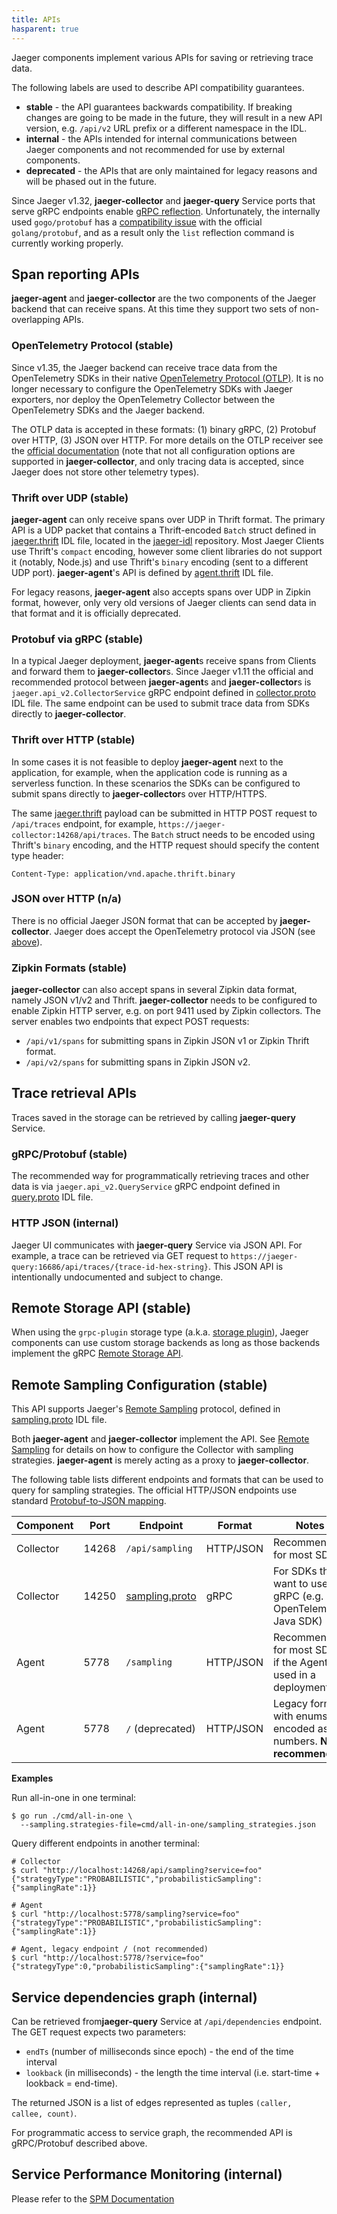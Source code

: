 ```yaml
---
title: APIs
hasparent: true
---
```


Jaeger components implement various APIs for saving or retrieving trace data.

The following labels are used to describe API compatibility guarantees.

* **stable** - the API guarantees backwards compatibility. If breaking changes are going to be made in the future, they will result in a new API version, e.g. `/api/v2` URL prefix or a different namespace in the IDL.
* **internal** - the APIs intended for internal communications between Jaeger components and not recommended for use by external components.
* **deprecated** - the APIs that are only maintained for legacy reasons and will be phased out in the future.

Since Jaeger v1.32, **jaeger-collector** and **jaeger-query** Service ports that serve gRPC endpoints enable [gRPC reflection][grpc-reflection]. Unfortunately, the internally used `gogo/protobuf` has a [compatibility issue][gogo-reflection] with the official `golang/protobuf`, and as a result only the `list` reflection command is currently working properly.

## Span reporting APIs

**jaeger-agent** and **jaeger-collector** are the two components of the Jaeger backend that can receive spans. At this time they support two sets of non-overlapping APIs.

### OpenTelemetry Protocol (stable)

Since v1.35, the Jaeger backend can receive trace data from the OpenTelemetry SDKs in their native [OpenTelemetry Protocol (OTLP)][otlp]. It is no longer necessary to configure the OpenTelemetry SDKs with Jaeger exporters, nor deploy the OpenTelemetry Collector between the OpenTelemetry SDKs and the Jaeger backend.

The OTLP data is accepted in these formats: (1) binary gRPC, (2) Protobuf over HTTP, (3) JSON over HTTP. For more details on the OTLP receiver see the [official documentation][otlp-rcvr] (note that not all configuration options are supported in **jaeger-collector**, and only tracing data is accepted, since Jaeger does not store other telemetry types).

[otlp-rcvr]: https://github.com/open-telemetry/opentelemetry-collector/blob/main/receiver/otlpreceiver/README.md

### Thrift over UDP (stable)

**jaeger-agent** can only receive spans over UDP in Thrift format. The primary API is a UDP packet that contains a Thrift-encoded `Batch` struct defined in [jaeger.thrift] IDL file, located in the [jaeger-idl] repository. Most Jaeger Clients use Thrift's `compact` encoding, however some client libraries do not support it (notably, Node.js) and use Thrift's `binary` encoding (sent to  a different UDP port). **jaeger-agent**'s API is defined by [agent.thrift] IDL file.

For legacy reasons, **jaeger-agent** also accepts spans over UDP in Zipkin format, however, only very old versions of Jaeger clients can send data in that format and it is officially deprecated.

### Protobuf via gRPC (stable)

In a typical Jaeger deployment, **jaeger-agent**s receive spans from Clients and forward them to **jaeger-collector**s. Since Jaeger v1.11 the official and recommended protocol between **jaeger-agent**s and **jaeger-collector**s is `jaeger.api_v2.CollectorService` gRPC endpoint defined in [collector.proto] IDL file. The same endpoint can be used to submit trace data from SDKs directly to **jaeger-collector**.

### Thrift over HTTP (stable)

In some cases it is not feasible to deploy **jaeger-agent** next to the application, for example, when the application code is running as a serverless function. In these scenarios the SDKs can be configured to submit spans directly to **jaeger-collector**s over HTTP/HTTPS.

The same [jaeger.thrift] payload can be submitted in HTTP POST request to `/api/traces` endpoint, for example, `https://jaeger-collector:14268/api/traces`. The `Batch` struct needs to be encoded using Thrift's `binary` encoding, and the HTTP request should specify the content type header:

```
Content-Type: application/vnd.apache.thrift.binary
```

### JSON over HTTP (n/a)

There is no official Jaeger JSON format that can be accepted by **jaeger-collector**.
Jaeger does accept the OpenTelemetry protocol via JSON (see [above](#opentelemetry-protocol-stable)).

### Zipkin Formats (stable)

**jaeger-collector** can also accept spans in several Zipkin data format, namely JSON v1/v2 and Thrift. **jaeger-collector** needs to be configured to enable Zipkin HTTP server, e.g. on port 9411 used by Zipkin collectors. The server enables two endpoints that expect POST requests:

* `/api/v1/spans` for submitting spans in Zipkin JSON v1 or Zipkin Thrift format.
* `/api/v2/spans` for submitting spans in Zipkin JSON v2.

## Trace retrieval APIs

Traces saved in the storage can be retrieved by calling **jaeger-query** Service.

### gRPC/Protobuf (stable)

The recommended way for programmatically retrieving traces and other data is via `jaeger.api_v2.QueryService` gRPC endpoint defined in [query.proto] IDL file.

### HTTP JSON (internal)

Jaeger UI communicates with **jaeger-query** Service via JSON API. For example, a trace can be retrieved via GET request to `https://jaeger-query:16686/api/traces/{trace-id-hex-string}`. This JSON API is intentionally undocumented and subject to change.

## Remote Storage API (stable)

When using the `grpc-plugin` storage type (a.k.a. [storage plugin](../deployment/#storage-plugin)), Jaeger components can use custom storage backends as long as those backends implement the gRPC [Remote Storage API][storage.proto].

## Remote Sampling Configuration (stable)

This API supports Jaeger's [Remote Sampling](../sampling/#remote-sampling) protocol, defined in [sampling.proto] IDL file.

Both **jaeger-agent** and **jaeger-collector** implement the API. See [Remote Sampling](../sampling/#remote-sampling) for details on how to configure the Collector with sampling strategies. **jaeger-agent** is merely acting as a proxy to **jaeger-collector**.

The following table lists different endpoints and formats that can be used to query for sampling strategies. The official HTTP/JSON endpoints use standard [Protobuf-to-JSON mapping](https://developers.google.com/protocol-buffers/docs/proto3#json).

Component | Port  | Endpoint          | Format    | Notes
--------- | ----- | ----------------- | --------- | -----
Collector | 14268 | `/api/sampling`   | HTTP/JSON | Recommended for most SDKs
Collector | 14250 | [sampling.proto]  | gRPC      | For SDKs that want to use gRPC (e.g. OpenTelemetry Java SDK)
Agent     | 5778  | `/sampling`       | HTTP/JSON | Recommended for most SDKs if the Agent is used in a deployment
Agent     | 5778  | `/` (deprecated)  | HTTP/JSON | Legacy format, with enums encoded as numbers. **Not recommended.**

**Examples**

Run all-in-one in one terminal:
```shell
$ go run ./cmd/all-in-one \
  --sampling.strategies-file=cmd/all-in-one/sampling_strategies.json
```

Query different endpoints in another terminal:
```shell
# Collector
$ curl "http://localhost:14268/api/sampling?service=foo"
{"strategyType":"PROBABILISTIC","probabilisticSampling":{"samplingRate":1}}

# Agent
$ curl "http://localhost:5778/sampling?service=foo"
{"strategyType":"PROBABILISTIC","probabilisticSampling":{"samplingRate":1}}

# Agent, legacy endpoint / (not recommended)
$ curl "http://localhost:5778/?service=foo"
{"strategyType":0,"probabilisticSampling":{"samplingRate":1}}
```

## Service dependencies graph (internal)

Can be retrieved from**jaeger-query** Service at `/api/dependencies` endpoint. The GET request expects two parameters:

* `endTs` (number of milliseconds since epoch) - the end of the time interval
* `lookback` (in milliseconds) - the length the time interval (i.e. start-time + lookback = end-time).

The returned JSON is a list of edges represented as tuples `(caller, callee, count)`.

For programmatic access to service graph, the recommended API is gRPC/Protobuf described above.

## Service Performance Monitoring (internal)

Please refer to the [SPM Documentation](../spm#api)

[jaeger-idl]: https://github.com/jaegertracing/jaeger-idl/
[jaeger.thrift]: https://github.com/jaegertracing/jaeger-idl/blob/main/thrift/jaeger.thrift
[agent.thrift]: https://github.com/jaegertracing/jaeger-idl/blob/main/thrift/agent.thrift
[sampling.thrift]: https://github.com/jaegertracing/jaeger-idl/blob/main/thrift/sampling.thrift
[collector.proto]: https://github.com/jaegertracing/jaeger-idl/blob/main/proto/api_v2/collector.proto
[query.proto]: https://github.com/jaegertracing/jaeger-idl/blob/main/proto/api_v2/query.proto
[sampling.proto]: https://github.com/jaegertracing/jaeger-idl/blob/main/proto/api_v2/sampling.proto
[grpc-reflection]: https://github.com/grpc/grpc-go/blob/master/Documentation/server-reflection-tutorial.md#enable-server-reflection
[gogo-reflection]: https://jbrandhorst.com/post/gogoproto/#reflection
[otlp]: https://opentelemetry.io/docs/reference/specification/protocol/
[storage.proto]: https://github.com/jaegertracing/jaeger/blob/v1.48.0/plugin/storage/grpc/proto/storage.proto
